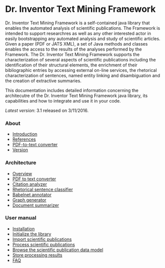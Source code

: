 <h1>Dr. Inventor Text Mining Framework</h1>

Dr. Inventor Text Mining Framework is a self-contained java library that enables the automated analysis of scientific publications. The Framework is intended to support researchres as well as any other interested actor in easily bootstrapping any automated analysis and study of scientific articles. Given a paper (PDF or JATS XML), a set of Java methods and classes enables the access to the results of the analyses performed by the Framework. The Dr. Inventor Text Mining Framework supports the characterization of several aspects of scientific publications including the identification of their structural elements, the enrichment of their bibliographic entries by accessing external on-line services, the rhetorical characterization of sentences, named entity linking and disambiguation and the creation of extractive summaries.

This documentation includes detailed information concerning the architecutre of the Dr. Inventor Text Mining Framework java library, its capabilities and how to integrate and use it in your code.

*Latest version*: 3.1 released on 3/11/2016. 

<h3>About</h3>

* [Introduction](Introduction.md)
* [References](References.md)
* [PDF-to-text converter](PDFtoText.md)
* [Version](Version.md)

<h3>Architecture</h3>

* [Overview](Components.md)
* [PDF to text converter](PDFtoText.md)
* [Citation analyzer](Citation.md)
* [Rhetorical sentence classifier](RhetSentence.md)
* [Babelnet annotator](BabelnetAnn.md)
* [Graph generator](ROSgraph.md)
* [Document summarizer](Summa.md)


<h3>User manual</h3>

* [Installation](Installation.md)
* [Initialize the library](Initialize.md)
* [Import scientific publications](ImportDoc.md)
* [Process scientific publications](ProcessDoc.md)
* [Browse the scientific publication data model](BrowseDoc.md)
* [Store processing results](StoreDoc.md)
* [FAQ](FAQ.md)

